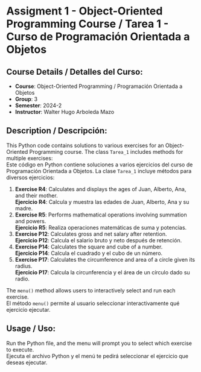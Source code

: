 #  Assigment 1 - Object-Oriented Programming Course / Tarea 1 - Curso de Programación Orientada a Objetos

## Course Details / Detalles del Curso:
- **Course**: Object-Oriented Programming / Programación Orientada a Objetos
- **Group**: 3
- **Semester**: 2024-2
- **Instructor**: Walter Hugo Arboleda Mazo

## Description / Descripción:
This Python code contains solutions to various exercises for an Object-Oriented Programming course. The class `Tarea_1` includes methods for multiple exercises:  
Este código en Python contiene soluciones a varios ejercicios del curso de Programación Orientada a Objetos. La clase `Tarea_1` incluye métodos para diversos ejercicios:

1. **Exercise R4**: Calculates and displays the ages of Juan, Alberto, Ana, and their mother.  
   **Ejercicio R4**: Calcula y muestra las edades de Juan, Alberto, Ana y su madre.
2. **Exercise R5**: Performs mathematical operations involving summation and powers.  
   **Ejercicio R5**: Realiza operaciones matemáticas de suma y potencias.
3. **Exercise P12**: Calculates gross and net salary after retention.  
   **Ejercicio P12**: Calcula el salario bruto y neto después de retención.
4. **Exercise P14**: Calculates the square and cube of a number.  
   **Ejercicio P14**: Calcula el cuadrado y el cubo de un número.
5. **Exercise P17**: Calculates the circumference and area of a circle given its radius.  
   **Ejercicio P17**: Calcula la circunferencia y el área de un círculo dado su radio.

The `menu()` method allows users to interactively select and run each exercise.  
El método `menu()` permite al usuario seleccionar interactivamente qué ejercicio ejecutar.

## Usage / Uso:
Run the Python file, and the menu will prompt you to select which exercise to execute.  
Ejecuta el archivo Python y el menú te pedirá seleccionar el ejercicio que deseas ejecutar.
